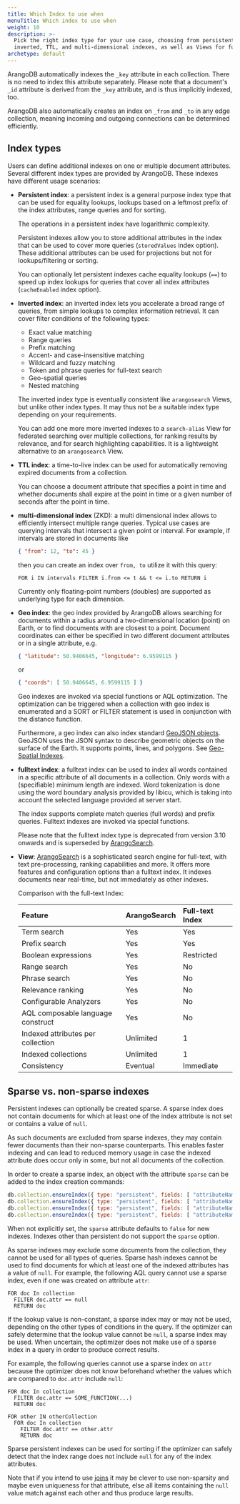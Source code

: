 ```yaml
---
title: Which Index to use when
menuTitle: Which index to use when
weight: 10
description: >-
  Pick the right index type for your use case, choosing from persistent,
  inverted, TTL, and multi-dimensional indexes, as well as Views for full-text 
archetype: default
---
```

ArangoDB automatically indexes the `_key` attribute in each collection. There
is no need to index this attribute separately. Please note that a document's
`_id` attribute is derived from the `_key` attribute, and is thus implicitly
indexed, too.

ArangoDB also automatically creates an index on `_from` and `_to` in any
edge collection, meaning incoming and outgoing connections can be determined
efficiently.

## Index types

Users can define additional indexes on one or multiple document attributes.
Several different index types are provided by ArangoDB. These indexes have
different usage scenarios:

- **Persistent index**: a persistent index is a general purpose index type
  that can be used for equality lookups, lookups based on a leftmost prefix 
  of the index attributes, range queries and for sorting.

  The operations in a persistent index have logarithmic complexity.

  Persistent indexes allow you to store additional attributes in the index that
  can be used to cover more queries (`storedValues` index option).
  These additional attributes can be used for projections but not for
  lookups/filtering or sorting.

  You can optionally let persistent indexes cache equality lookups (`==`) to
  speed up index lookups for queries that cover all index attributes
  (`cacheEnabled` index option).

- **Inverted index**: an inverted index lets you accelerate a broad range of
  queries, from simple lookups to complex information retrieval. It can cover
  filter conditions of the following types:

  - Exact value matching
  - Range queries
  - Prefix matching
  - Accent- and case-insensitive matching
  - Wildcard and fuzzy matching
  - Token and phrase queries for full-text search
  - Geo-spatial queries
  - Nested matching

  The inverted index type is eventually consistent like `arangosearch` Views,
  but unlike other index types.
  It may thus not be a suitable index type depending on your requirements.

  You can add one more more inverted indexes to a `search-alias` View for
  federated searching over multiple collections, for ranking results by
  relevance, and for search highlighting capabilities. It is a lightweight
  alternative to an `arangosearch` View.

- **TTL index**: a time-to-live index can be used for automatically removing
  expired documents from a collection.
  
  You can choose a document attribute that specifies a point in time and whether
  documents shall expire at the point in time or a given number of seconds after
  the point in time.

- **multi-dimensional index** (ZKD): a multi dimensional index allows to
  efficiently intersect multiple range queries. Typical use cases are querying
  intervals that intersect a given point or interval. For example, if intervals
  are stored in documents like

  ```json
  { "from": 12, "to": 45 }
  ```

  then you can create an index over `from, to` utilize it with this query:

  ```aql
  FOR i IN intervals FILTER i.from <= t && t <= i.to RETURN i
  ```

  Currently only floating-point numbers (doubles) are supported as underlying
  type for each dimension.

- **Geo index**: the geo index provided by ArangoDB allows searching for documents
  within a radius around a two-dimensional location (point) on Earth, or to
  find documents with are closest to a point. Document coordinates can either 
  be specified in two different document attributes or in a single attribute, e.g.
  ```json
  { "latitude": 50.9406645, "longitude": 6.9599115 }
  ```
  or
  ```json
  { "coords": [ 50.9406645, 6.9599115 ] }
  ```

  Geo indexes are invoked via special functions or AQL optimization. The
  optimization can be triggered when a collection with geo index is enumerated
  and a SORT or FILTER statement is used in conjunction with the distance
  function.

  Furthermore, a geo index can also index standard
  [GeoJSON objects](https://datatracker.ietf.org/doc/html/rfc7946).
  GeoJSON uses the JSON syntax to describe geometric objects on the surface
  of the Earth. It supports points, lines, and polygons.
  See [Geo-Spatial Indexes](working-with-indexes/geo-spatial-indexes.md).

- **fulltext index**: a fulltext index can be used to index all words contained in
  a specific attribute of all documents in a collection. Only words with a 
  (specifiable) minimum length are indexed. Word tokenization is done using 
  the word boundary analysis provided by libicu, which is taking into account 
  the selected language provided at server start.

  The index supports complete match queries (full words) and prefix queries.
  Fulltext indexes are invoked via special functions.

  Please note that the fulltext index type is deprecated from version 3.10 onwards
  and is superseded by [ArangoSearch](../arangosearch/_index.md).

- **View**: [ArangoSearch](../arangosearch/_index.md) is a sophisticated search engine
  for full-text, with text pre-processing, ranking capabilities and more.
  It offers more features and configuration options than a fulltext index.
  It indexes documents near real-time, but not immediately as other indexes.

  Comparison with the full-text Index:

  Feature                           | ArangoSearch | Full-text Index
  :---------------------------------|:-------------|:---------------
  Term search                       | Yes          | Yes
  Prefix search                     | Yes          | Yes
  Boolean expressions               | Yes          | Restricted
  Range search                      | Yes          | No
  Phrase search                     | Yes          | No
  Relevance ranking                 | Yes          | No
  Configurable Analyzers            | Yes          | No
  AQL composable language construct | Yes          | No
  Indexed attributes per collection | Unlimited    | 1
  Indexed collections               | Unlimited    | 1
  Consistency                       | Eventual     | Immediate

## Sparse vs. non-sparse indexes

Persistent indexes can optionally be created sparse. A sparse index
does not contain documents for which at least one of the index attribute is not set
or contains a value of `null`.

As such documents are excluded from sparse indexes, they may contain fewer documents than
their non-sparse counterparts. This enables faster indexing and can lead to reduced memory
usage in case the indexed attribute does occur only in some, but not all documents of the 
collection.

In order to create a sparse index, an object with the attribute `sparse` can be added to
the index creation commands:

```js
db.collection.ensureIndex({ type: "persistent", fields: [ "attributeName" ], sparse: true }); 
db.collection.ensureIndex({ type: "persistent", fields: [ "attributeName1", "attributeName2" ], sparse: true }); 
db.collection.ensureIndex({ type: "persistent", fields: [ "attributeName" ], unique: true, sparse: true }); 
db.collection.ensureIndex({ type: "persistent", fields: [ "attributeName1", "attributeName2" ], unique: true, sparse: true }); 
```

When not explicitly set, the `sparse` attribute defaults to `false` for new indexes.
Indexes other than persistent do not support the `sparse` option.

As sparse indexes may exclude some documents from the collection, they cannot be used for
all types of queries. Sparse hash indexes cannot be used to find documents for which at
least one of the indexed attributes has a value of `null`. For example, the following AQL
query cannot use a sparse index, even if one was created on attribute `attr`:
<!-- TODO Remove above statement? -->

```aql
FOR doc In collection
  FILTER doc.attr == null
  RETURN doc
```

If the lookup value is non-constant, a sparse index may or may not be used, depending on
the other types of conditions in the query. If the optimizer can safely determine that
the lookup value cannot be `null`, a sparse index may be used. When uncertain, the optimizer
does not make use of a sparse index in a query in order to produce correct results.

For example, the following queries cannot use a sparse index on `attr` because the optimizer
does not know beforehand whether the values which are compared to `doc.attr` include `null`:

```aql
FOR doc In collection 
  FILTER doc.attr == SOME_FUNCTION(...) 
  RETURN doc
```

```aql
FOR other IN otherCollection
  FOR doc In collection
    FILTER doc.attr == other.attr
    RETURN doc
```

Sparse persistent indexes can be used for sorting if the optimizer can safely detect that the
index range does not include `null` for any of the index attributes.

Note that if you intend to use [joins](../../aql/examples-and-query-patterns/joins.md) it may be clever
to use non-sparsity and maybe even uniqueness for that attribute, else all items containing
the `null` value match against each other and thus produce large results.
